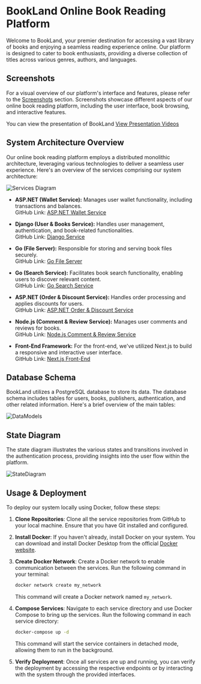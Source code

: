 # BookLand Online Book Reading Platform

Welcome to BookLand, your premier destination for accessing a vast library of books and enjoying a seamless reading experience online. Our platform is designed to cater to book enthusiasts, providing a diverse collection of titles across various genres, authors, and languages.

## Screenshots
For a visual overview of our platform's interface and features, please refer to the [Screenshots](https://github.com/ElyarSadig/BookLand_Microservice/blob/main/screenshots.md) section. Screenshots showcase different aspects of our online book reading platform, including the user interface, book browsing, and interactive features.

You can view the presentation of BookLand
[View Presentation Videos](https://drive.google.com/drive/folders/1Wje7X72HKo4F0SV681AvAFXqDRcHlkib)


## System Architecture Overview

Our online book reading platform employs a distributed monolithic architecture, leveraging various technologies to deliver a seamless user experience. Here's an overview of the services comprising our system architecture:
 
![Services Diagram](https://github.com/alitaami/Bookland/assets/116227297/1c701447-7f8f-4526-9e33-10301944efda)

- **ASP.NET (Wallet Service):** Manages user wallet functionality, including transactions and balances.  
  GitHub Link: [ASP.NET Wallet Service](https://github.com/alitaami/Bookland)
  
- **Django (User & Books Service):** Handles user management, authentication, and book-related functionalities.  
  GitHub Link: [Django Service](https://github.com/ElyarSadig/BookLand_Microservice)

- **Go (File Server):** Responsible for storing and serving book files securely.  
  GitHub Link: [Go File Server](https://github.com/ElyarSadig/BookLand-Go-Fileserver)
  
- **Go (Search Service):** Facilitates book search functionality, enabling users to discover relevant content.  
  GitHub Link: [Go Search Service](https://github.com/ElyarSadig/BookLand-Go-Search-Filter-Service)
  
- **ASP.NET (Order & Discount Service):** Handles order processing and applies discounts for users.  
  GitHub Link: [ASP.NET Order & Discount Service](https://github.com/alitaami/Bookland)
  
- **Node.js (Comment & Review Service):** Manages user comments and reviews for books.  
  GitHub Link: [Node.js Comment & Review Service](https://github.com/sanaishere/comment_review)

- **Front-End Framework:** For the front-end, we've utilized Next.js to build a responsive and interactive user interface.  
GitHub Link: [Next.js Front-End](https://github.com/bookland-project/book-shop)


## Database Schema

BookLand utilizes a PostgreSQL database to store its data. The database schema includes tables for users, books, publishers, authentication, and other related information. Here's a brief overview of the main tables:

 ![DataModels](https://github.com/alitaami/Bookland/assets/116227297/4d0ec5c0-1b8f-453d-9d38-10355c3ba8b0)

## State Diagram

The state diagram illustrates the various states and transitions involved in the authentication process, providing insights into the user flow within the platform.
 
 ![StateDiagram](https://github.com/alitaami/Bookland/assets/116227297/ebc598b4-dc54-47f9-bdc6-26efbe3db4fe)

## Usage & Deployment

To deploy our system locally using Docker, follow these steps:

1. **Clone Repositories**: Clone all the service repositories from GitHub to your local machine. Ensure that you have Git installed and configured.
   
2. **Install Docker**: If you haven't already, install Docker on your system. You can download and install Docker Desktop from the official [Docker website](https://www.docker.com/products/docker-desktop).

3. **Create Docker Network**: Create a Docker network to enable communication between the services. Run the following command in your terminal:

    ```bash
    docker network create my_network
    ```

    This command will create a Docker network named `my_network`.

4. **Compose Services**: Navigate to each service directory and use Docker Compose to bring up the services. Run the following command in each service directory:

    ```bash
    docker-compose up -d
    ```

    This command will start the service containers in detached mode, allowing them to run in the background.

5. **Verify Deployment**: Once all services are up and running, you can verify the deployment by accessing the respective endpoints or by interacting with the system through the provided interfaces.
